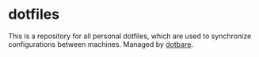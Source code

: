 # dotfiles

This is a repository for all personal dotfiles, which are used to synchronize configurations between machines. Managed by [dotbare](https://github.com/kazhala/dotbare).
